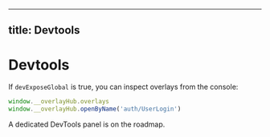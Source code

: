 
---
title: Devtools
---

# Devtools

If `devExposeGlobal` is true, you can inspect overlays from the console:

```js
window.__overlayHub.overlays
window.__overlayHub.openByName('auth/UserLogin')
```
A dedicated DevTools panel is on the roadmap.
